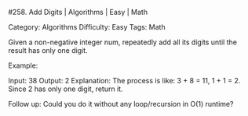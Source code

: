 #258. Add Digits | Algorithms | Easy | Math

Category: Algorithms
Difficulty: Easy
Tags: Math

Given a non-negative integer num, repeatedly add all its digits until the result has only one digit.

Example:


Input: 38
Output: 2 
Explanation: The process is like: 3 + 8 = 11, 1 + 1 = 2. 
             Since 2 has only one digit, return it.


Follow up:
Could you do it without any loop/recursion in O(1) runtime?
